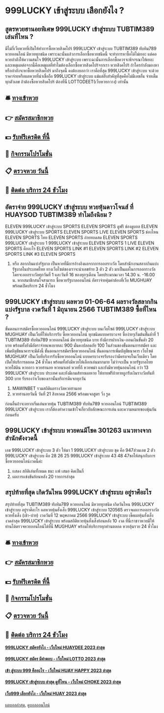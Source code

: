 # 999LUCKY เข้าสู่ระบบ เลือกยังไง ?
## สูตรหวยฮานอยพิเศษ 999LUCKY เข้าสู่ระบบ TUBTIM389 เล่นที่ไหน ?
มีไม่กี่เว็บหวยที่เปิดให้ทำการซื้อหวยสิงคโปร์ 999LUCKY เข้าสู่ระบบ TUBTIM389 ทับทิม789 หวยออนไลน์ มีหวยทุกชนิด เพราะฉะนั้นแล้วการเลือกซื้อหวยชนิดนี้ จะทำการหาซื้อได้ไม่เยอะ แต่คอหวยกำลังให้ความสนใจ 999LUCKY เข้าสู่ระบบ เพราะฉะนั้นการเลือกซื้อควรจะพิจารณาให้เยอะ และเหตุผลต่อจากนี้คือเหตุผลที่ทำไมต้องเลือกซื้อหวยสิงคโปร์จากเรา
หวยสิงคโปร์ ถ้าใครกำลังมองหาหรือกำลังจะหาซื้อหวยสิงคโปร์ มาถึงจุดนี้ คงต้องบอกว่า เราคือที่สุด 999LUCKY เข้าสู่ระบบ จะด้วยราคาจ่ายหรือผลหวยที่น่าเชื่อถือ 999LUCKY เข้าสู่ระบบ แม้แต่สิ่งสำคัญที่สุดคือไม่มีเลขอั้น จ่ายเต็มทุกตัวเลข ถ้าต้องซื้อหวยสิงคโปร์ ต้องที่นี่ LOTTODEET(เว็บหวยกวาง) เท่านั้น

## 🛎 [ทางเข้าหวย](https://bit.ly/3BG5bNw)
## 👉 [สมัครสมาชิกหวย](https://bit.ly/3BG5bNw)
## 💵 [รับฟรีเครดิต ที่นี้](https://bit.ly/3C3mvgS)
## 👑 [กิจกรรมโปรโมชั่น](https://bit.ly/3C3mvgS)
## 📋 [ตรวจหวย วันนี้](https://bit.ly/3C3mvgS)
## 📱 [ติดต่อ บริการ 24 ชัวโมง](https://bit.ly/3C3mvgS)

## อัตราจ่าย 999LUCKY เข้าสู่ระบบ หวยหุ้นดาวโจนส์ ที่ HUAYSOD TUBTIM389 ทำไมถึงนิยม ?
ELEVEN 999LUCKY เข้าสู่ระบบ SPORTS ELEVEN SPORTS ดูฟรี ช่องดูบอล ELEVEN 999LUCKY เข้าสู่ระบบ SPORTS ELEVEN SPORTS LIVE ELEVEN SPORTS ช่องไหน ELEVEN SPORTS ไทย ELEVEN SPORTS ถ่ายทอดสด ELEVEN SPORTS 999LUCKY เข้าสู่ระบบ 1 999LUCKY เข้าสู่ระบบ ELEVEN SPORTS 1 LIVE ELEVEN SPORTS คืออะไร
ELEVEN SPORTS
LINK #1 ELEVEN SPORTS
LINK #2 ELEVEN SPORTS
LINK #3 ELEVEN SPORTS
1. หรือ สลากกินแบ่งรัฐบาล เป็นหวยที่มีการอ้างอิงผลจากการออกรางวัล โดยสำนักงานสลากกินแบ่งรัฐบาลในประเทศไทย ทางเว็บไซต์ของเราจะนำเลขท้าย 3 ตัว 2 ตัว มาเป็นผลในการออกรางวัล โดยจะออกรางวัลทุกวันที่ 1 และวันที่ 16 ของทุกๆเดือน โดยประมาณเวลา 14.30 น. -16.00 น. หากสมาชิกสนใจสามารถ ซื้อหวยรัฐบาลออนไลน์ อัตราจ่ายคุ้มค่าต้องที่เว็บ MUGHUAY พร้อมเปิดบริการ 24 ชั่วโมง

## 999LUCKY เข้าสู่ระบบ ผลหวย 01-06-64 ผลรางวัลสลากกินแบ่งรัฐบาล งวดวันที่ 1 มิถุนายน 2566 TUBTIM389 ซื้อที่ไหน ?
ขั้นตอนการสมัครซื้อหวยออนไลน์ 999LUCKY เข้าสู่ระบบ บนเว็บไซต์ 999LUCKY เข้าสู่ระบบ MUGHUAY เป็นเว็บที่ให้บริการรับ ซื้อหวยออนไลน์ ทุกชนิดแบบครบวงจร ซื้อง่ายๆเริ่มต้นขั้นต่ำที่ 1 TUBTIM389 ทับทิม789 หวยออนไลน์ มีหวยทุกชนิด บาท ยังมีการฝากเงิน-ถอนเงินขั้นต่ำ 20 บาท พร้อมทั้งยังมีอัตราจ่ายแพงบาทละ 900 มั่นคงปลอดภัย 100 ในส่วนของขั้นตอนการสมัคร และเพิ่มบัญชีธนาคารจะมีดังนี้
ขั้นตอนการสมัครซื้อหวยออนไลน์
ขั้นตอนการเพิ่มบัญชีธนาคาร
เว็บไซต์ MUGHUAY เป็นเว็บที่บริการรับซื้อหวยออนไลน์ แบบครบวงจรรับรองว่ามีครบจบในเว็บเดียว โดยเปิดให้บริการตลอด 24 ชั่วโมง พร้อมทั้งยังมีหวยให้เลือกเล่นมากมาย ไม่ว่าจะเป็น หวยรัฐบาลไทย หวยใต้ดิน หวยลาว หวยฮานอย หวยมาเลย์ หวยยี่กี หวยพม่า และยังมีหวยหุ้นออนไลน์ กว่า 13 999LUCKY เข้าสู่ระบบ ประเทศ และยังมีเกมส์ทายผลหวย ให้ทายฟรีถ้าทายถูกรับเงินรางวัลทันที 300 บาท รับรองว่าเว็บของเรานั้นบริการดีแจกทุกวัน
1. MAWINBET รวมสถิติผลรางวัลหวยฮานอย
2. หวยฮานอยวันนี้ วันที่ 21 สิงหาคม 2566 พร้อมแจกสูตร วิ่ง รูด

ก่อนอื่นถ้าจะอยากเริ่มเล่นหวยหุ้น TUBTIM389 ทับทิม789 หวยออนไลน์ TUBTIM389 999LUCKY เข้าสู่ระบบ เราก็ต้องทำความเข้าใจเกี่ยวกับลักษณะการเล่น และความหมายของหุ้นกันก่อนครับ

## 999LUCKY เข้าสู่ระบบ หวยคนมีโชค 301263 แนวทางจากสำนักดังงวดนี้
เลข 999LUCKY เข้าสู่ระบบ 3 ตัว ให้มา 1 999LUCKY เข้าสู่ระบบ ชุด คือ 947ส่วนเลข 2 ตัว 999LUCKY เข้าสู่ระบบ คือ 28 26 25 999LUCKY เข้าสู่ระบบ 43 48 47ขอให้สนุกกับการซื้อหวยออนไลน์งวดนี้ค่ะ
1. เเสดง สถิติเล่นทั้งหมด ชนะ เเพ้ เสมอ คิดเป็นกี่
2. ผลการเเข่งขันย้อนหลัง 20 รายการล่าสุด

## สรุปท้ายที่สุด เกิดวันไหน 999LUCKY เข้าสู่ระบบ อยู่ราศีอะไร
สรุปท้ายที่สุด TUBTIM389 ทับทิม789 หวยออนไลน์ มีหวยทุกชนิด เกิดวันไหน 999LUCKY เข้าสู่ระบบ อยู่ราศีอะไร ผลหวยหุ้นฮั่งเส็ง 999LUCKY เข้าสู่ระบบ 120565 ตรวจผลการออกรางวัลหวยฮั่งเส็ง (เช้า-บ่าย) งวดวันที่ 12 พฤษภาคม 2566 999LUCKY เข้าสู่ระบบ เช็คผลหุ้นฮั่งเส็งงวดล่าสุด 999LUCKY เข้าสู่ระบบ พร้อมสถิติหวยหุ้นฮั่งเส็งย้อนหลัง 10 งวด ที่นี่เราชาวหวยมีให้ท่านได้ตรวจหวยออนไลน์ได้ที่นี่ MUGHUAY พร้อมให้บริการทุกท่านตลอด หวยลุ้นรวย 24 ชั่วโมง

## 🛎 [ทางเข้าหวย](https://bit.ly/3BG5bNw)
## 👉 [สมัครสมาชิกหวย](https://bit.ly/3BG5bNw)
## 💵 [รับฟรีเครดิต ที่นี้](https://bit.ly/3C3mvgS)
## 👑 [กิจกรรมโปรโมชั่น](https://bit.ly/3C3mvgS)
## 📋 [ตรวจหวย วันนี้](https://bit.ly/3C3mvgS)
## 📱 [ติดต่อ บริการ 24 ชัวโมง](https://bit.ly/3C3mvgS)

#### [999LUCKY สมัครยังไง - เว็บใหม่ HUAYDEE 2023 ล่าสุด](https://atom.io/themes/999lucky%20สมัครยังไง%20-%20เว็บใหม่%20huaydee%202023%20ล่าสุด)
#### [999LUCKY สมัคร มีคำตอบ - เว็บใหม่ LOTTO 2023 ล่าสุด](https://atom.io/themes/999lucky%20สมัคร%20มีคำตอบ%20-%20เว็บใหม่%20lotto%202023%20ล่าสุด)
#### [เข้า สู่ระบบ 999 คืออะไร - เว็บใหม่ HUAY HAPPY 2023 ล่าสุด](https://atom.io/themes/เข้า%20สู่ระบบ%20999%20คืออะไร%20-%20เว็บใหม่%20huay%20happy%202023%20ล่าสุด)
#### [999LUCKY เข้าสู่ระบบ ล่าสุด ดูที่ไหน - เว็บใหม่ CHOKE 2023 ล่าสุด](https://atom.io/themes/999lucky%20เข้าสู่ระบบ%20ล่าสุด%20ดูที่ไหน%20-%20เว็บใหม่%20choke%202023%20ล่าสุด)
#### [เว็บ999 เลือกยังไง - เว็บใหม่ HUAY 2023 ล่าสุด](https://atom.io/themes/เว็บ999%20เลือกยังไง%20-%20เว็บใหม่%20huay%202023%20ล่าสุด)

[ผลบอลล่าสุด](https://siamsport.tv "ผลบอลล่าสุด"), [ดูบอลออนไลน์](https://siamsport.tv/ดูบอลสด "ดูบอลออนไลน์")